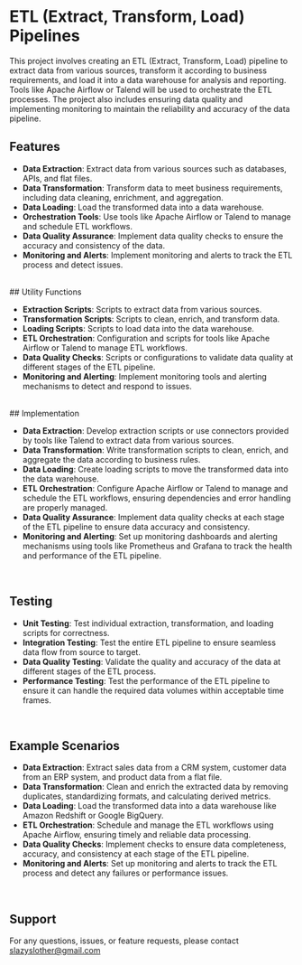 # ETL (Extract, Transform, Load) Pipelines

This project involves creating an ETL (Extract, Transform, Load) pipeline to extract data from various sources, transform it according to business requirements, and load it into a data warehouse for analysis and reporting. Tools like Apache Airflow or Talend will be used to orchestrate the ETL processes. The project also includes ensuring data quality and implementing monitoring to maintain the reliability and accuracy of the data pipeline.
<br/>

## Features

- __Data Extraction__: Extract data from various sources such as databases, APIs, and flat files.
- __Data Transformation__: Transform data to meet business requirements, including data cleaning, enrichment, and aggregation.
- __Data Loading__: Load the transformed data into a data warehouse.
- __Orchestration Tools__: Use tools like Apache Airflow or Talend to manage and schedule ETL workflows.
- __Data Quality Assurance__: Implement data quality checks to ensure the accuracy and consistency of the data.
- __Monitoring and Alerts__: Implement monitoring and alerts to track the ETL process and detect issues.

<br/>
## Utility Functions

- __Extraction Scripts__: Scripts to extract data from various sources.
- __Transformation Scripts__: Scripts to clean, enrich, and transform data.
- __Loading Scripts__: Scripts to load data into the data warehouse.
- __ETL Orchestration__: Configuration and scripts for tools like Apache Airflow or Talend to manage ETL workflows.
- __Data Quality Checks__: Scripts or configurations to validate data quality at different stages of the ETL pipeline.
- __Monitoring and Alerting__: Implement monitoring tools and alerting mechanisms to detect and respond to issues.
<br/>
## Implementation

- __Data Extraction__: Develop extraction scripts or use connectors provided by tools like Talend to extract data from various sources.
- __Data Transformation__: Write transformation scripts to clean, enrich, and aggregate the data according to business rules.
- __Data Loading__: Create loading scripts to move the transformed data into the data warehouse.
- __ETL Orchestration__: Configure Apache Airflow or Talend to manage and schedule the ETL workflows, ensuring dependencies and error handling are properly managed.
- __Data Quality Assurance__: Implement data quality checks at each stage of the ETL pipeline to ensure data accuracy and consistency.
- __Monitoring and Alerting__: Set up monitoring dashboards and alerting mechanisms using tools like Prometheus and Grafana to track the health and performance of the ETL pipeline.
<br/>

## Testing

- __Unit Testing__: Test individual extraction, transformation, and loading scripts for correctness.
- __Integration Testing__: Test the entire ETL pipeline to ensure seamless data flow from source to target.
- __Data Quality Testing__: Validate the quality and accuracy of the data at different stages of the ETL process.
- __Performance Testing__: Test the performance of the ETL pipeline to ensure it can handle the required data volumes within acceptable time frames.
<br/>

## Example Scenarios

- __Data Extraction__: Extract sales data from a CRM system, customer data from an ERP system, and product data from a flat file.
- __Data Transformation__: Clean and enrich the extracted data by removing duplicates, standardizing formats, and calculating derived metrics.
- __Data Loading__: Load the transformed data into a data warehouse like Amazon Redshift or Google BigQuery.
- __ETL Orchestration__: Schedule and manage the ETL workflows using Apache Airflow, ensuring timely and reliable data processing.
- __Data Quality Checks__: Implement checks to ensure data completeness, accuracy, and consistency at each stage of the ETL pipeline.
- __Monitoring and Alerts__: Set up monitoring and alerts to track the ETL process and detect any failures or performance issues.

<br/>

## Support

For any questions, issues, or feature requests, please contact slazyslother@gmail.com

